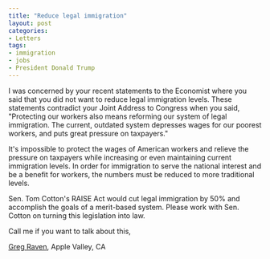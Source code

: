 ```yaml
---
title: "Reduce legal immigration"
layout: post
categories:
- Letters
tags:
- immigration
- jobs
- President Donald Trump
---
```


I was concerned by your recent statements to the Economist where you said that you did not want to reduce legal immigration levels. These statements contradict your Joint Address to Congress when you said, "Protecting our workers also means reforming our system of legal immigration. The current, outdated system depresses wages for our poorest workers, and puts great pressure on taxpayers."

It's impossible to protect the wages of American workers and relieve the pressure on taxpayers while increasing or even maintaining current immigration levels. In order for immigration to serve the national interest and be a benefit for workers, the numbers must be reduced to more traditional levels.

Sen. Tom Cotton's RAISE Act would cut legal immigration by 50% and accomplish the goals of a merit-based system. Please work with Sen. Cotton on turning this legislation into law.

Call me if you want to talk about this,

[Greg Raven](https://www.gregraven.org), Apple Valley, CA